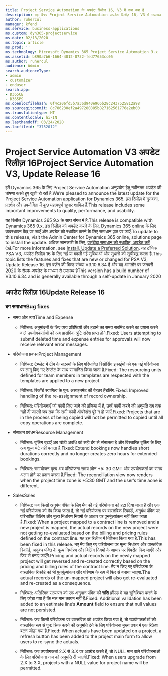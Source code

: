 ```yaml
---
title: Project Service Automation के अपडेट रिलीज़ 16, V3 में नया क्या है
description: यह विषय Project Service Automation अपडेट रिलीज़ 16, V3 में उपलब्ध सुविधाओं और सुधारों को सूचीबद्ध करता है.
author: ruhercul
manager: kfend
ms.service: business-applications
ms.custom: dyn365-projectservice
ms.date: 02/18/2020
ms.topic: article
ms.prod: ''
ms.technology: Microsoft Dynamics 365 Project Service Automation 3.x
ms.assetid: b890a7b6-1664-4812-8732-fed77653cc05
ms.author: ruhercul
audience: Admin
search.audienceType:
- admin
- customizer
- enduser
search.app:
- D365CE
- D365PS
ms.openlocfilehash: 0f4c206fd5b7a36d940e966b28c2437525812a98
ms.sourcegitcommit: 8c786230ef2a497280885b827162561776e2eb00
ms.translationtype: HT
ms.contentlocale: hi-IN
ms.lasthandoff: 03/24/2020
ms.locfileid: "3752012"
---
```

# <a name="project-service-automation-v3-update-release-16"></a><span data-ttu-id="3ab4c-103">Project Service Automation V3 अपडेट रिलीज़ 16</span><span class="sxs-lookup"><span data-stu-id="3ab4c-103">Project Service Automation V3, Update Release 16</span></span>
<span data-ttu-id="3ab4c-104">हमें Dynamics 365 के लिए Project Service Automation अनुप्रयोग हेतु नवीनतम अपडेट की घोषणा करते हुए खुशी हो रही है.</span><span class="sxs-lookup"><span data-stu-id="3ab4c-104">We’re pleased to announce the latest update for the Project Service Automation application for Dynamics 365.</span></span> <span data-ttu-id="3ab4c-105">इस रिलीज़ में गुणवत्ता, प्रदर्शन और उपयोगिता में कुछ महत्वपूर्ण सुधार शामिल हैं.</span><span class="sxs-lookup"><span data-stu-id="3ab4c-105">This release includes some important improvements to quality, performance, and usability.</span></span>

<span data-ttu-id="3ab4c-106">यह रिलीज़ Dynamics 365 9.x के साथ संगत में है.</span><span class="sxs-lookup"><span data-stu-id="3ab4c-106">This release is compatible with Dynamics 365 9.x.</span></span> <span data-ttu-id="3ab4c-107">इस रिलीज़ को अपडेट करने के लिए, Dynamics 365 online के लिए व्यवस्थापन केंद्र पर जाएँ और अपडेट को स्थापित करने के लिए समाधान पृष्ठ पर जाएँ.</span><span class="sxs-lookup"><span data-stu-id="3ab4c-107">To update to this release, visit the Admin Center for Dynamics 365 online, solutions page to install the update.</span></span> <span data-ttu-id="3ab4c-108">अधिक जानकारी के लिए, [पसंदीदा समाधान को स्थापित, अपडेट करें](https://docs.microsoft.com/dynamics365/project-service/upgrade-psa-home-page) देखें.</span><span class="sxs-lookup"><span data-stu-id="3ab4c-108">For more information, see [Install, Update a Preferred Solution](https://docs.microsoft.com/dynamics365/project-service/upgrade-psa-home-page).</span></span> <span data-ttu-id="3ab4c-109">यह टॉपिक PSA V3, अपडेट रिलीज़ 16 के लिए नई या बदली गई सुविधाओं और सुधारों को सूचीबद्ध करता है.</span><span class="sxs-lookup"><span data-stu-id="3ab4c-109">This topic lists the features and fixes that are new or changed for PSA V3, Update Release 16.</span></span> <span data-ttu-id="3ab4c-110">इस वर्ज़न की बिल्ड संख्या V3.10.6.34 है और यह आमतौर पर जनवरी 2020 के सेल्फ-अपडेट के माध्यम से उपलब्ध है</span><span class="sxs-lookup"><span data-stu-id="3ab4c-110">This version has a build number of V3.10.6.34 and is generally available through a self-update in January 2020</span></span>

## <a name="update-release-16"></a><span data-ttu-id="3ab4c-111">अपडेट रिलीज़ 16</span><span class="sxs-lookup"><span data-stu-id="3ab4c-111">Update Release 16</span></span>

### <a name="bug-fixes"></a><span data-ttu-id="3ab4c-112">बग समाधान</span><span class="sxs-lookup"><span data-stu-id="3ab4c-112">Bug fixes</span></span>

-   <span data-ttu-id="3ab4c-113">समय और व्यय</span><span class="sxs-lookup"><span data-stu-id="3ab4c-113">Time and Expense</span></span>

    -   <span data-ttu-id="3ab4c-114">निश्चित: अनुमोदनों के लिए व्यय प्रविष्टियों और हटाने का समय सबमिट करने का प्रयास करने वाले उपयोगकर्ताओं को अब प्रासंगिक त्रुटि संदेश प्राप्त होंगे.</span><span class="sxs-lookup"><span data-stu-id="3ab4c-114">Fixed: Users attempting to submit deleted time and expense entries for approvals will now receive relevant error messages.</span></span>

-   <span data-ttu-id="3ab4c-115">परियोजना प्रबंधन</span><span class="sxs-lookup"><span data-stu-id="3ab4c-115">Project Management</span></span>

    -   <span data-ttu-id="3ab4c-116">निश्चित: टेम्प्लेट में टीम के सदस्यों के लिए परिभाषित रिसोर्सिग इकाईयों को एक नई परियोजना पर लागू किए गए टेम्प्लेट के साथ सम्मानित किया जाता है.</span><span class="sxs-lookup"><span data-stu-id="3ab4c-116">Fixed: The resourcing units defined for team members in templates are respected with the templates are applied to a new project.</span></span>

    -   <span data-ttu-id="3ab4c-117">निश्चित: रिकॉर्ड स्वामित्व के पुन: असाइनमेंट की बेहतर हैंडलिंग.</span><span class="sxs-lookup"><span data-stu-id="3ab4c-117">Fixed: Improved handling of the re-assignment of record ownership.</span></span>

    -   <span data-ttu-id="3ab4c-118">निश्चित: परियोजनाएँ जो कॉपी किए जाने की प्रक्रिया में हैं, उन्हें कॉपी करने की अनुमति तब तक नहीं दी जाएगी जब तक कि सभी कॉपी ऑपरेशंस पूरे न हो जाएँ.</span><span class="sxs-lookup"><span data-stu-id="3ab4c-118">Fixed: Projects that are in the process of being copied will not be permitted to copied until all copy operations are complete.</span></span>

-   <span data-ttu-id="3ab4c-119">संसाधन प्रबंधन</span><span class="sxs-lookup"><span data-stu-id="3ab4c-119">Resource Management</span></span>

    -   <span data-ttu-id="3ab4c-120">निश्चित: बुकिंग बढ़ाएँ अब छोटी अवधि को सही ढंग से संभालता है और विस्तारित बुकिंग के लिए अब शून्य घंटे नहीं बनाता है.</span><span class="sxs-lookup"><span data-stu-id="3ab4c-120">Fixed: Extend bookings now handles short durations correctly and no longer creates zero hours for extended bookings.</span></span>

    -   <span data-ttu-id="3ab4c-121">निश्चित: समायोजन दृश्य अब परियोजना समय ज़ोन +5: 30 GMT और उपयोगकर्ता का समय अलग होने पर प्रदान करता है.</span><span class="sxs-lookup"><span data-stu-id="3ab4c-121">Fixed: The reconciliation view now renders when the project time zone is +5:30 GMT and the user’s time aone is different.</span></span>

-   <span data-ttu-id="3ab4c-122">Sales</span><span class="sxs-lookup"><span data-stu-id="3ab4c-122">Sales</span></span>

    -   <span data-ttu-id="3ab4c-123">निश्चित: जब किसी अनुबंध पंक्ति के लिए मैप की गई परियोजना को हटा दिया जाता है और एक नई परियोजना को मैप किया जाता है, तो नई परियोजना पर वास्तविक रिकॉर्ड, अनुबंध पंक्ति पर परिभाषित बिलिंग और मूल्य निर्धारण नियमों के आधार पर पुनर्मूल्यांकन नहीं किया जाता है.</span><span class="sxs-lookup"><span data-stu-id="3ab4c-123">Fixed: When a project mapped to a contract line is removed and a new project is mapped, the actual records on the new project were not getting re-evaluated based on the billing and pricing rules defined on the contract line.</span></span> <span data-ttu-id="3ab4c-124">यह इस रिलीज में निश्चित किया गया है.</span><span class="sxs-lookup"><span data-stu-id="3ab4c-124">This has been fixed in this release.</span></span> <span data-ttu-id="3ab4c-125">नए मैप किए गए परियोजना पर मूल्य निर्धारण और वास्तविक रिकॉर्ड, अनुबंध पंक्ति के मूल्य निर्धारण और बिलिंग नियमों के आधार पर विपरीत किए जाएँगे और फिर से बनाए जाएँगे.</span><span class="sxs-lookup"><span data-stu-id="3ab4c-125">Pricing and actual records on the newly mapped project will get reversed and re-created correctly based on the pricing and billing rules of the contract line.</span></span> <span data-ttu-id="3ab4c-126">मैप न किए गए परियोजना के वास्तविक रिकॉर्ड को भी पुनर्मूल्यांकन और परिणाम के रूप में फिर से बनाया जाएगा.</span><span class="sxs-lookup"><span data-stu-id="3ab4c-126">The actual records of the un-mapped project will also get re-evaluated and re-created as a consequence.</span></span>

    -   <span data-ttu-id="3ab4c-127">निश्चित: अतिरिक्त सत्यापन को एक अनुमान पंक्ति की **राशि** फ़ील्ड में यह सुनिश्चित करने के लिए जोड़ा गया है कि नल मान कायम नहीं हैं.</span><span class="sxs-lookup"><span data-stu-id="3ab4c-127">Fixed: Additional validation has been added to an estimate line’s **Amount** field to ensure that null values are not persisted.</span></span>

    -   <span data-ttu-id="3ab4c-128">निश्चित: जब किसी परियोजना पर वास्तविक को अपडेट किया गया है, तो उपयोगकर्ताओं को वास्तविक रूप से पुन: सिंक करने की अनुमति देने के लिए परियोजना मुख्य प्रपत्र में एक रिफ़्रेश बटन जोड़ा गया है.</span><span class="sxs-lookup"><span data-stu-id="3ab4c-128">Fixed: When actuals have been updated on a project, a refresh button has been added to the project main form to allow users to re-sync the actuals.</span></span>

    -   <span data-ttu-id="3ab4c-129">निश्चित: जब उपयोगकर्ता 2.X से 3.X पर अपग्रेड करते हैं, तो NULL मान वाले परियोजनाओं के लिए परियोजना नाम को अनुमति दी जाएगी.</span><span class="sxs-lookup"><span data-stu-id="3ab4c-129">Fixed: When users upgrade from 2.X to 3.X, projects with a NULL value for project name will be permitted.</span></span>

